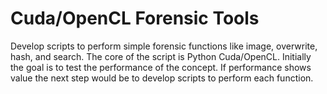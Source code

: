 # Cuda/OpenCL Forensic Tools
Develop scripts to perform simple forensic functions like image, overwrite, hash, and search. The core of the script is Python Cuda/OpenCL. Initially the goal is to test the performance of the concept. If performance shows value the next step would be to develop scripts to perform each function.
